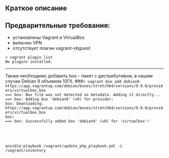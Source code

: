 ## Краткое описание

## Предварительные требования:
- установлены Vagrant и VirtualBox
- включен VPN 
- отсутствует плагин vagrant-vbguest

`> vagrant plugin list`  
`No plugins installed.`
<hr>

Также необходимо добавить box - пакет с дистрибутивом, в нашем случае Debian 9 объемом 10Гб.
###`> vagrant box add debian9 https://app.vagrantup.com/debian/boxes/stretch64/versions/9.9.0/providers/virtualbox.box`  
`==> box: Box file was not detected as metadata. Adding it directly...`  
`==> box: Adding box 'debian9' (v0) for provider:`  
    `box: Downloading: https://app.vagrantup.com/debian/boxes/stretch64/versions/9.9.0/providers/virtualbox.box`  
    `box:`  
`==> box: Successfully added box 'debian9' (v0) for 'virtualbox'!`  
<br>
<br>
<br>

`ansible-playbook /vagrant/update_php_playbook.yml -i /vagrant/inventory`
